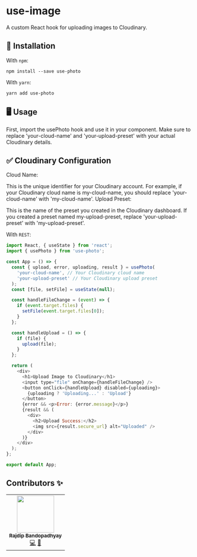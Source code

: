 #  use-image

A custom React hook for uploading images to Cloudinary.


## 🚀 Installation

With `npm`:
```
npm install --save use-photo
```

With `yarn`:
```
yarn add use-photo
```

## 🖥️ Usage

First, import the usePhoto hook and use it in your component. Make sure to replace 'your-cloud-name' and 'your-upload-preset' with your actual Cloudinary details.

## ✅ Cloudinary Configuration

Cloud Name:

This is the unique identifier for your Cloudinary account. For example, if your Cloudinary cloud name is my-cloud-name, you should replace 'your-cloud-name' with 'my-cloud-name'.
Upload Preset:

This is the name of the preset you created in the Cloudinary dashboard. If you created a preset named my-upload-preset, replace 'your-upload-preset' with 'my-upload-preset'.


With `REST`:
```js
import React, { useState } from 'react';
import { usePhoto } from 'use-photo';

const App = () => {
  const { upload, error, uploading, result } = usePhoto(
    'your-cloud-name', // Your Cloudinary cloud name
    'your-upload-preset' // Your Cloudinary upload preset
  );
  const [file, setFile] = useState(null);

  const handleFileChange = (event) => {
    if (event.target.files) {
      setFile(event.target.files[0]);
    }
  };

  const handleUpload = () => {
    if (file) {
      upload(file);
    }
  };

  return (
    <div>
      <h1>Upload Image to Cloudinary</h1>
      <input type="file" onChange={handleFileChange} />
      <button onClick={handleUpload} disabled={uploading}>
        {uploading ? 'Uploading...' : 'Upload'}
      </button>
      {error && <p>Error: {error.message}</p>}
      {result && (
        <div>
          <h2>Upload Success:</h2>
          <img src={result.secure_url} alt="Uploaded" />
        </div>
      )}
    </div>
  );
};

export default App;

```


## Contributors ✨


<table>
  <tr>
    <td align="center"><a href="https://github.com/realrajdip"><img src="https://gravatar.com/galaxyvery8c553b013f" width="100px;" alt=""/><br /><sub><b>Rajdip Bandopadhyay</b></sub></a><br /><a href="https://github.com/realrajdip/use-image/commits?author=realrajdip" title="Code">💻</a> <a href="https://github.com/realrajdip/use-upload/commits?author=realrajdip" title="Documentation">📖</a></td>
  </tr>
</table>
